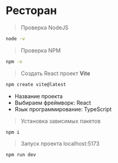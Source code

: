 # Ресторан

> Проверка NodeJS
```bash
node -v
```

> Проверка NPM
```bash
npm -v
```

> Создать React проект **Vite**
```bash
npm create vite@latest
```

- Название проекта
-  Выбираем фреймворк: React
-  Язык программирование: TypeScript

> Установка зависимых пакетов
```bash
npm i
```

> Запуск проекта localhost:5173
```bash
npm run dev
```
